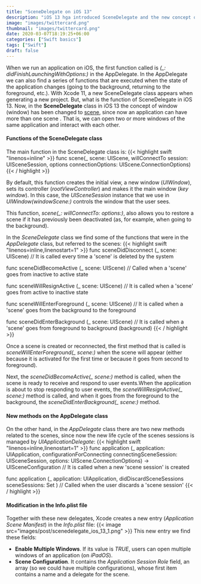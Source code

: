 ```yaml
---
title: "SceneDelegate on iOS 13"
description: "iOS 13 hga introduced SceneDelegate and the new concept of scene. Here's what this means and how it affects AppleDelegate."
image: "images/twittercard.png"
thumbnail: "images/twittercard.png"
date: 2020-03-07T18:19:25+06:00
categories: ["Swift basics"]
tags: ["Swift"]
draft: false
---
```

When we run an application on iOS, the first function called is *(_: didFinishLaunchingWithOptions:)* in the AppDelegate. In the AppDelegate we can also find a series of functions that are executed when the state of the application changes (going to the background, returning to the foreground, etc.). With Xcode 11, a new SceneDelegate class appears when generating a new project. But, what is the function of SceneDelegate in iOS 13. Now, in the **SceneDelegate** class in iOS 13 the concept of window (window) has been changed to [scene](https://developer.apple.com/documentation/uikit/app_and_environment/scenes), since now an application can have more than one scene . That is, we can open two or more windows of the same application and interact with each other.
#### Functions of the SceneDelegate class

The main function in the SceneDelegate class is:
{{< highlight swift  "linenos=inline" >}}
 func scene(_ scene: UIScene, willConnectTo session: UISceneSession, options connectionOptions: UIScene.ConnectionOptions)
{{< / highlight >}}

By default, this function creates the initial view, a new window (*UIWindow*), sets its controller (*rootViewController*) and makes it the main window (*key window*). In this case, the *UISceneSession* instance that we use in *UIWindow(windowScene:)* controls the window that the user sees.

This function, *scene(_: willConnectTo: options:)*, also allows you to restore a scene if it has previously been deactivated (as, for example, when going to the background).

In the *SceneDelegate* class we find some of the functions that were in the *AppDelegate* class, but referred to the scenes:
{{< highlight swift  "linenos=inline,linenostart=1" >}}
func sceneDidDisconnect (_ scene: UIScene) // It is called every time a 'scene' is deleted by the system
 
func sceneDidBecomeActive (_ scene: UIScene) // Called when a 'scene' goes from inactive to active state
 
func sceneWillResignActive (_ scene: UIScene) // It is called when a 'scene' goes from active to inactive state
 
func sceneWillEnterForeground (_ scene: UIScene) // It is called when a 'scene' goes from the background to the foreground
 
func sceneDidEnterBackground (_ scene: UIScene) // It is called when a 'scene' goes from foreground to background (background)
{{< / highlight >}}

Once a scene is created or reconnected, the first method that is called is *sceneWillEnterForeground(_ scene:)* when the scene will appear (either because it is activated for the first time or because it goes from second to foreground).

Next, the *sceneDidBecomeActive(_ scene:)* method is called, when the scene is ready to receive and respond to user events.When the application is about to stop responding to user events, the *sceneWillResignActive(_ scene:)* method is called, and when it goes from the foreground to the background, the *sceneDidEnterBackground(_ scene:)* method.
#### New methods on the AppDelegate class

On the other hand, in the *AppDelegate* class there are two new methods related to the scenes, since now the new life cycle of the scenes sessions is managed by *UIApplicationDelegate*:
{{< highlight swift  "linenos=inline,linenostart=1" >}}
func application (_ application: UIApplication, configurationForConnecting connectingSceneSession: UISceneSession, options: UIScene.ConnectionOptions) -> UISceneConfiguration // It is called when a new 'scene session' is created
 
func application (_ application: UIApplication, didDiscardSceneSessions sceneSessions: Set <UISceneSession>) // Called when the user discards a 'scene session'
{{< / highlight >}}

#### Modification in the Info.plist file

Together with these new delegates, Xcode creates a new entry (*Application Scene Manifest*) in the *Info.plist* file:
{{< image src="images/post/scenedelegate_ios_13_1.png" >}}
This new entry we find these fields:

* **Enable Multiple Windows**. If its value is *TRUE*, users can open multiple windows of an application (on *iPadOS*).
* **Scene Configuration**. It contains the *Application Session Role* field, an array (so we could have multiple configurations), whose first item contains a name and a delegate for the scene.